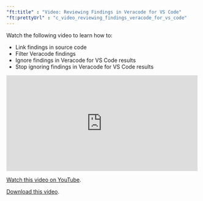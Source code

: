 ```yaml
---
"ft:title" : "Video: Reviewing Findings in Veracode for VS Code"
"ft:prettyUrl" : "c_video_reviewing_findings_veracode_for_vs_code"
---
```

Watch the following video to learn how to:

-   Link findings in source code
-   Filter Veracode findings
-   Ignore findings in Veracode for VS Code results
-   Stop ignoring findings in Veracode for VS Code results

<iframe width="500" height="250" src="https://www.youtube.com/embed/DbpeS4IWC28"
title="Reviewing Findings in Veracode for VS Code" frameborder="0" allow="accelerometer;
autoplay; clipboard-write; encrypted-media; gyroscope; picture-in-picture"
allowfullscreen></iframe>

[Watch this video on YouTube](https://www.youtube.com/embed/DbpeS4IWC28).

[Download this video](https://d3pn0dtbjseokt.cloudfront.net/Review_Veracode_for_VS_Code_Results.mp4).
